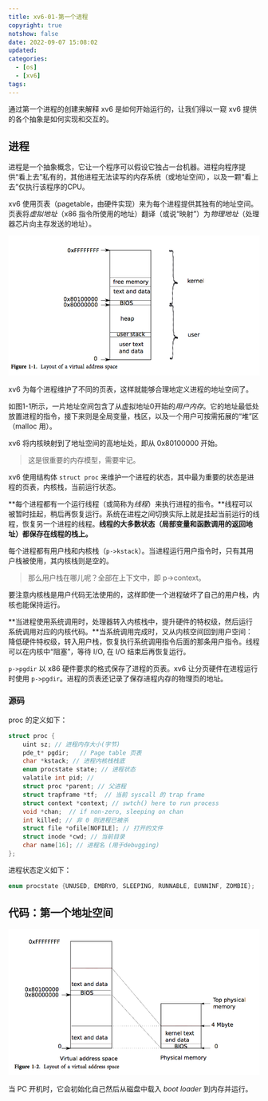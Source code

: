 ```yaml
---
title: xv6-01-第一个进程
copyright: true
notshow: false
date: 2022-09-07 15:08:02
updated:
categories:
  - [os]
  - [xv6]
tags:
---
```


通过第一个进程的创建来解释 xv6 是如何开始运行的，让我们得以一窥 xv6 提供的各个抽象是如何实现和交互的。

## 进程

进程是一个抽象概念，它让一个程序可以假设它独占一台机器。进程向程序提供“看上去”私有的，其他进程无法读写的内存系统（或地址空间），以及一颗“看上去”仅执行该程序的CPU。

xv6 使用页表（pagetable，由硬件实现）来为每个进程提供其独有的地址空间。页表将*虚拟地址*（x86 指令所使用的地址）翻译（或说“映射”）为*物理地址*（处理器芯片向主存发送的地址）。

<!-- more -->

![虚拟地址空间](2022-09-07-xv6-01-first-process/f1-1.png)

xv6 为每个进程维护了不同的页表，这样就能够合理地定义进程的地址空间了。

如图1-1所示，一片地址空间包含了从虚拟地址0开始的*用户内存*。它的地址最低处放置进程的指令，接下来则是全局变量，栈区，以及一个用户可按需拓展的“堆”区（malloc 用）。

xv6 将内核映射到了地址空间的高地址处，即从 0x80100000 开始。

> 这是很重要的内存模型，需要牢记。

xv6 使用结构体 `struct proc` 来维护一个进程的状态，其中最为重要的状态是进程的页表，内核栈，当前运行状态。

**每个进程都有一个运行线程（或简称为*线程*）来执行进程的指令。**线程可以被暂时挂起，稍后再恢复运行。系统在进程之间切换实际上就是挂起当前运行的线程，恢复另一个进程的线程。**线程的大多数状态（局部变量和函数调用的返回地址）都保存在线程的栈上。**

每个进程都有用户栈和内核栈（`p->kstack`）。当进程运行用户指令时，只有其用户栈被使用，其内核栈则是空的。

> 那么用户栈在哪儿呢？全部在上下文中，即 p->context。

要注意内核栈是用户代码无法使用的，这样即使一个进程破坏了自己的用户栈，内核也能保持运行。

**当进程使用系统调用时，处理器转入内核栈中，提升硬件的特权级，然后运行系统调用对应的内核代码。**当系统调用完成时，又从内核空间回到用户空间：降低硬件特权级，转入用户栈，恢复执行系统调用指令后面的那条用户指令。线程可以在内核中“阻塞”，等待 I/O, 在 I/O 结束后再恢复运行。

`p->pgdir` 以 x86 硬件要求的格式保存了进程的页表。xv6 让分页硬件在进程运行时使用 `p->pgdir`。进程的页表还记录了保存进程内存的物理页的地址。

### 源码

proc 的定义如下：

```c
struct proc {
	uint sz; // 进程内存大小(字节)
    pde_t* pgdir; 	// Page table 页表
    char *kstack; // 进程内核栈栈底
    enum procstate state; // 进程状态
    valatile int pid; // 
    struct proc *parent; // 父进程
    struct trapframe *tf;  // 当前 syscall 的 trap frame
    struct context *context; // swtch() here to run process
    void *chan;  // if non-zero, sleeping on chan
    int killed; // 非 0 则进程已被杀
    struct file *ofile[NOFILE]; // 打开的文件
    struct inode *cwd; // 当前目录
    char name[16]; // 进程名 (用于debugging)
};
```

进程状态定义如下：

```c
enum procstate {UNUSED, EMBRYO, SLEEPING, RUNNABLE, EUNNINF, ZOMBIE};
```

## 代码：第一个地址空间

![figure1-2](2022-09-07-xv6-01-first-process/f1-2.png)

当 PC 开机时，它会初始化自己然后从磁盘中载入 *boot loader* 到内存并运行。



